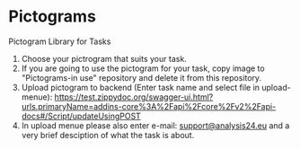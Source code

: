# Pictograms
Pictogram Library for Tasks

1. Choose your pictrogram that suits your task.
2. If you are going to use the pictogram for your task, copy image to "Pictograms-in use" repository and delete it from this repository.
3. Upload pictogram to backend (Enter task name and select file in upload-menue):
https://test.zippydoc.org/swagger-ui.html?urls.primaryName=addins-core%3A%2Fapi%2Fcore%2Fv2%2Fapi-docs#/Script/updateUsingPOST
4. In upload menue please also enter e-mail: support@analysis24.eu and a very brief desciption of what the task is about. 
